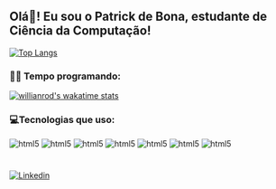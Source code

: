 ## Olá👋! Eu sou o Patrick de Bona, estudante de Ciência da Computação!

[![Top Langs](https://github-readme-stats.vercel.app/api/top-langs/?username=PatrickdeBona&layout=compact)](https://github.com/PatrickdeBona/github-readme-stats)

### 👨‍💻 Tempo programando:
[![willianrod's wakatime stats](https://github-readme-stats.vercel.app/api/wakatime?username=patrickdebona)](https://github.com/patrickdebona/github-readme-stats)
### 💻Tecnologias que uso:
<div style = "display: inline_block">
    <img align="center" alt="html5" src="https://img.shields.io/badge/HTML5-E34F26?style=for-the-badge&logo=html5&logoColor=white" />
    <img align="center" alt="html5" src="https://img.shields.io/badge/CSS3-1572B6?style=for-the-badge&logo=css3&logoColor=white" />
    <img align="center" alt="html5" src="https://img.shields.io/badge/JavaScript-F7DF1E?style=for-the-badge&logo=javascript&logoColor=black" />
    <img align="center" alt="html5" src="https://img.shields.io/badge/Node.js-43853D?style=for-the-badge&logo=node.js&logoColor=white" />
    <img align="center" alt="html5" src="https://img.shields.io/badge/C-00599C?style=for-the-badge&logo=c&logoColor=white" />
    <img align="center" alt="html5" src="https://img.shields.io/badge/Java-ED8B00?style=for-the-badge&logo=java&logoColor=white" />
    <img align="center" alt="html5" src="https://img.shields.io/badge/MySQL-00000F?style=for-the-badge&logo=mysql&logoColor=white" />
</div>

#
[![Linkedin](https://img.shields.io/badge/LinkedIn-0077B5?style=for-the-badge&logo=linkedin&logoColor=white)](https://www.linkedin.com/in/patrick-de-bona-demarco-42b16a225/)



